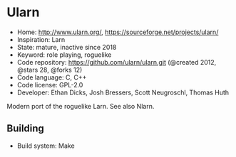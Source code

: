 # Ularn

- Home: http://www.ularn.org/, https://sourceforge.net/projects/ularn/
- Inspiration: Larn
- State: mature, inactive since 2018
- Keyword: role playing, roguelike
- Code repository: https://github.com/ularn/ularn.git (@created 2012, @stars 28, @forks 12)
- Code language: C, C++
- Code license: GPL-2.0
- Developer: Ethan Dicks, Josh Bressers, Scott Neugroschl, Thomas Huth

Modern port of the roguelike Larn.
See also Nlarn.

## Building

- Build system: Make
